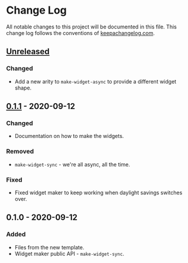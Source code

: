# Change Log
All notable changes to this project will be documented in this file. This change log follows the conventions of [keepachangelog.com](http://keepachangelog.com/).

## [Unreleased]
### Changed
- Add a new arity to `make-widget-async` to provide a different widget shape.

## [0.1.1] - 2020-09-12
### Changed
- Documentation on how to make the widgets.

### Removed
- `make-widget-sync` - we're all async, all the time.

### Fixed
- Fixed widget maker to keep working when daylight savings switches over.

## 0.1.0 - 2020-09-12
### Added
- Files from the new template.
- Widget maker public API - `make-widget-sync`.

[Unreleased]: https://github.com/your-name/closure-two/compare/0.1.1...HEAD
[0.1.1]: https://github.com/your-name/closure-two/compare/0.1.0...0.1.1
